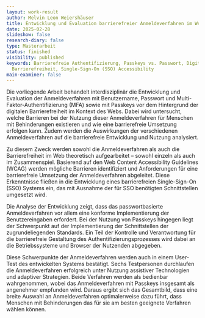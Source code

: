 ```yaml
---
layout: work-result
author: Melvin Leon Weiershäuser
title: Entwicklung und Evaluation barrierefreier Anmeldeverfahren im Web
date: 2025-02-28
slideshow: false
research-diary: false
type: Masterarbeit
status: finished
visibility: published
keywords: Barrierefreie Authentifizierung, Passkeys vs. Passwort, Digitale
  Barrierefreiheit, Single-Sign-On (SSO) Accessibility
main-examiner: false
---
```

Die vorliegende Arbeit behandelt interdisziplinär die Entwicklung und Evaluation der Anmeldeverfahren mit Benutzername, Passwort und Multi-Faktor-Authentifizierung (MFA) sowie mit Passkeys vor dem Hintergrund der digitalen Barrierefreiheit im Kontext des Webs. Dabei wird untersucht, welche Barrieren bei der Nutzung dieser Anmeldeverfahren für Menschen mit Behinderungen existieren und wie eine barrierefreie Umsetzung erfolgen kann. Zudem werden die Auswirkungen der verschiedenen Anmeldeverfahren auf die barrierefreie Entwicklung und Nutzung analysiert.  

Zu diesem Zweck werden sowohl die Anmeldeverfahren als auch die Barrierefreiheit im Web theoretisch aufgearbeitet – sowohl einzeln als auch im Zusammenspiel. Basierend auf den Web Content Accessibility Guidelines (WCAG) werden mögliche Barrieren identifiziert und Anforderungen für eine barrierefreie Umsetzung der Anmeldeverfahren abgeleitet. Diese Erkenntnisse fließen in die Entwicklung eines barrierefreien Single-Sign-On (SSO) Systems ein, das mit Ausnahme der für SSO benötigten Schnittstellen umgesetzt wird.  

Die Analyse der Entwicklung zeigt, dass das passwortbasierte Anmeldeverfahren vor allem eine konforme Implementierung der Benutzereingaben erfordert. Bei der Nutzung von Passkeys hingegen liegt der Schwerpunkt auf der Implementierung der Schnittstellen der zugrundeliegenden Standards. Ein Teil der Kontrolle und Verantwortung für die barrierefreie Gestaltung des Authentifizierungsprozesses wird dabei an die Betriebssysteme und Browser der Nutzenden abgegeben.  

Diese Schwerpunkte der Anmeldeverfahren werden auch in einem User-Test des entwickelten Systems bestätigt. Sechs Testpersonen durchlaufen die Anmeldeverfahren erfolgreich unter Nutzung assistiver Technologien und adaptiver Strategien. Beide Verfahren werden als bedienbar wahrgenommen, wobei das Anmeldeverfahren mit Passkeys insgesamt als angenehmer empfunden wird. Daraus ergibt sich das Gesamtbild, dass eine breite Auswahl an Anmeldeverfahren optimalerweise dazu führt, dass Menschen mit Behinderungen das für sie am besten geeignete Verfahren wählen können.
